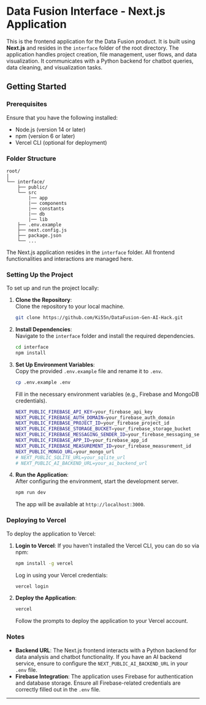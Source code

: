 # Data Fusion Interface - Next.js Application

This is the frontend application for the Data Fusion product. It is built using **Next.js** and resides in the `interface` folder of the root directory. The application handles project creation, file management, user flows, and data visualization. It communicates with a Python backend for chatbot queries, data cleaning, and visualization tasks.

## Getting Started

### Prerequisites

Ensure that you have the following installed:

- Node.js (version 14 or later)
- npm (version 6 or later)
- Vercel CLI (optional for deployment)

### Folder Structure

```
root/
│
└── interface/
    ├── public/
    └── src
        |── app
        |── components
        |── constants
        |── db
        |── lib
    ├── .env.example
    ├── next.config.js
    ├── package.json
    └── ...
```

The Next.js application resides in the `interface` folder. All frontend functionalities and interactions are managed here.

### Setting Up the Project

To set up and run the project locally:

1. **Clone the Repository**:  
   Clone the repository to your local machine.

   ```bash
   git clone https://github.com/Ki55n/DataFusion-Gen-AI-Hack.git
   ```

2. **Install Dependencies**:  
   Navigate to the `interface` folder and install the required dependencies.

   ```bash
   cd interface
   npm install
   ```

3. **Set Up Environment Variables**:  
   Copy the provided `.env.example` file and rename it to `.env`.

   ```bash
   cp .env.example .env
   ```

   Fill in the necessary environment variables (e.g., Firebase and MongoDB credentials).

   ```bash
   NEXT_PUBLIC_FIREBASE_API_KEY=your_firebase_api_key
   NEXT_PUBLIC_FIREBASE_AUTH_DOMAIN=your_firebase_auth_domain
   NEXT_PUBLIC_FIREBASE_PROJECT_ID=your_firebase_project_id
   NEXT_PUBLIC_FIREBASE_STORAGE_BUCKET=your_firebase_storage_bucket
   NEXT_PUBLIC_FIREBASE_MESSAGING_SENDER_ID=your_firebase_messaging_sender_id
   NEXT_PUBLIC_FIREBASE_APP_ID=your_firebase_app_id
   NEXT_PUBLIC_FIREBASE_MEASUREMENT_ID=your_firebase_measurement_id
   NEXT_PUBLIC_MONGO_URL=your_mongo_url
   # NEXT_PUBLIC_SQLITE_URL=your_sqlite_url
   # NEXT_PUBLIC_AI_BACKEND_URL=your_ai_backend_url
   ```

4. **Run the Application**:  
   After configuring the environment, start the development server.

   ```bash
   npm run dev
   ```

   The app will be available at `http://localhost:3000`.

### Deploying to Vercel

To deploy the application to Vercel:

1. **Login to Vercel**:
   If you haven't installed the Vercel CLI, you can do so via npm:

   ```bash
   npm install -g vercel
   ```

   Log in using your Vercel credentials:

   ```bash
   vercel login
   ```

2. **Deploy the Application**:

   ```bash
   vercel
   ```

   Follow the prompts to deploy the application to your Vercel account.

### Notes

- **Backend URL**: The Next.js frontend interacts with a Python backend for data analysis and chatbot functionality. If you have an AI backend service, ensure to configure the `NEXT_PUBLIC_AI_BACKEND_URL` in your `.env` file.
- **Firebase Integration**: The application uses Firebase for authentication and database storage. Ensure all Firebase-related credentials are correctly filled out in the `.env` file.

---
